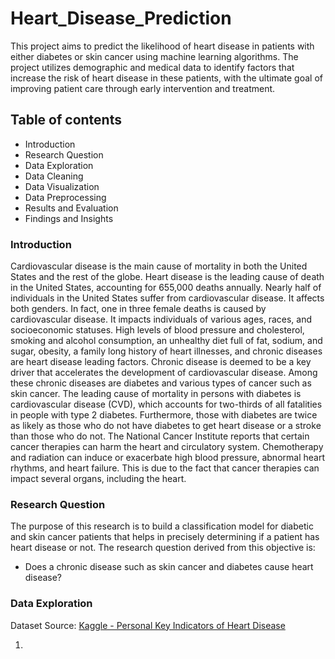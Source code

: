 # Heart_Disease_Prediction
This project aims to predict the likelihood of heart disease in patients with either diabetes or skin cancer using machine learning algorithms. 
The project utilizes demographic and medical data to identify factors that increase the risk of heart disease in these patients, with the ultimate goal of improving patient care through early intervention and treatment.

## Table of contents
- Introduction
- Research Question
- Data Exploration
- Data Cleaning
- Data Visualization
- Data Preprocessing
- Results and Evaluation
- Findings and Insights

### Introduction
Cardiovascular disease is the main cause of mortality in both the United States and the rest of the globe. Heart disease is the leading cause of death in the United States, accounting for 655,000 deaths annually. Nearly half of individuals in the United States suffer from cardiovascular disease. It affects both genders. In fact, one in three female deaths is caused by cardiovascular disease. It impacts individuals of various ages, races, and socioeconomic statuses. High levels of blood pressure and cholesterol, smoking and alcohol consumption, an unhealthy diet full of fat, sodium, and sugar, obesity, a family long history of heart illnesses, and chronic diseases are heart disease leading factors. Chronic disease is deemed to be a key driver that accelerates the development of cardiovascular disease. Among these chronic diseases are diabetes and various types of cancer such as skin cancer.
The leading cause of mortality in persons with diabetes is cardiovascular disease (CVD), which accounts for two-thirds of all fatalities in people with type 2 diabetes. Furthermore, those with diabetes are twice as likely as those who do not have diabetes to get heart disease or a stroke than those who do not.
The National Cancer Institute reports that certain cancer therapies can harm the heart and circulatory system. Chemotherapy and radiation can induce or exacerbate high blood pressure, abnormal heart rhythms, and heart failure. This is due to the fact that cancer therapies can impact several organs, including the heart.

### Research Question
The purpose of this research is to build a classification model for diabetic and skin cancer patients that helps in precisely determining if a patient has heart disease or not. The research question derived from this objective is:
- Does a chronic disease such as skin cancer and diabetes cause heart disease?

### Data Exploration
Dataset Source: [Kaggle - Personal Key Indicators of Heart Disease](https://www.kaggle.com/datasets/kamilpytlak/personal-key-indicators-of-heart-disease)

1. 
